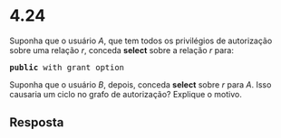 # 4.24

Suponha que o usuário $A$, que tem todos os privilégios de autorização sobre uma relação $r$, conceda **select** sobre a relação $r$ para:

<pre><b>public</b> with grant option</pre>

Suponha que o usuário $B$, depois, conceda **select** sobre $r$ para $A$. Isso causaria um ciclo no grafo de autorização? Explique o motivo.

## Resposta
